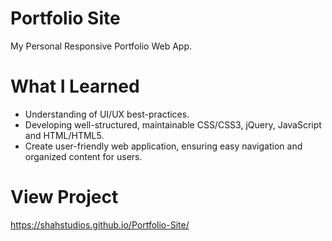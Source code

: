 # Portfolio Site 
My Personal Responsive Portfolio Web App.

# What I Learned
* Understanding of UI/UX best-practices.
* Developing well-structured, maintainable CSS/CSS3, jQuery, JavaScript and HTML/HTML5.
* Create user-friendly web application, ensuring easy navigation and organized content for users.

# View Project
https://shahstudios.github.io/Portfolio-Site/
